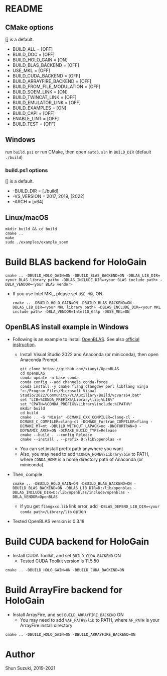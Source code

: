 # README

## CMake options

[] is a default.

* BUILD_ALL = [OFF]
* BUILD_DOC = [OFF]
* BUILD_HOLO_GAIN = [ON]
* BUILD_BLAS_BACKEND = [OFF]
* USE_MKL = [OFF]
* BUILD_CUDA_BACKEND = [OFF]
* BUILD_ARRAYFIRE_BACKEND = [OFF]
* BUILD_FROM_FILE_MODULATION = [OFF]
* BUILD_SOEM_LINK = [ON]
* BUILD_TWINCAT_LINK = [OFF]
* BUILD_EMULATOR_LINK = [OFF]
* BUILD_EXAMPLES = [ON]
* BUILD_CAPI = [OFF]
* ENABLE_LINT = [OFF]
* BUILD_TEST = [OFF]

## Windows

run `build.ps1` or run CMake, then open `autd3.sln` in `BUILD_DIR` (default `./build`)

### build.ps1 options

[] is a default.

* -BUILD_DIR = [./build]
* -VS_VERSION = 2017, 2019, [2022]
* -ARCH = [x64]

## Linux/macOS

```
mkdir build && cd build
cmake ..
make
sudo ./examples/example_soem
```

# Build BLAS backend for HoloGain

```
cmake .. -DBUILD_HOLO_GAIN=ON -DBUILD_BLAS_BACKEND=ON -DBLAS_LIB_DIR=<your BLAS library path> -DBLAS_INCLUDE_DIR=<your BLAS include path> -DBLA_VENDOR=<your BLAS vendor>
```

* If you use Intel MKL, please set `USE_MKL` ON.
    ```
    cmake .. -DBUILD_HOLO_GAIN=ON -DBUILD_BLAS_BACKEND=ON -DBLAS_LIB_DIR=<your MKL library path> -DBLAS_INCLUDE_DIR=<your MKL include path> -DBLA_VENDOR=Intel10_64lp -DUSE_MKL=ON
    ```

## OpenBLAS install example in Windows

* Following is an example to install [OpenBLAS](https://github.com/xianyi/OpenBLAS). See also [official instruction](https://github.com/xianyi/OpenBLAS/wiki/How-to-use-OpenBLAS-in-Microsoft-Visual-Studio).
    * Install Visual Studio 2022 and Anaconda (or miniconda), then open Anaconda Prompt.
        ```
        git clone https://github.com/xianyi/OpenBLAS
        cd OpenBLAS
        conda update -n base conda
        conda config --add channels conda-forge
        conda install -y cmake flang clangdev perl libflang ninja
        "c:/Program Files/Microsoft Visual Studio/2022/Community/VC/Auxiliary/Build/vcvars64.bat"
        set "LIB=%CONDA_PREFIX%\Library\lib;%LIB%"
        set "CPATH=%CONDA_PREFIX%\Library\include;%CPATH%"
        mkdir build
        cd build
        cmake .. -G "Ninja" -DCMAKE_CXX_COMPILER=clang-cl -DCMAKE_C_COMPILER=clang-cl -DCMAKE_Fortran_COMPILER=flang -DCMAKE_MT=mt -DBUILD_WITHOUT_LAPACK=no -DNOFORTRAN=0 -DDYNAMIC_ARCH=ON -DCMAKE_BUILD_TYPE=Release
        cmake --build . --config Release
        cmake --install . --prefix D:\lib\openblas -v
        ```
    * You can set install prefix path anywhere you want
    * Also, you may need to add `%CONDA_HOME%\Library\bin` to PATH, where `CONDA_HOME` is a home directory path of Anaconda (or miniconda).

* Then, compile 
    ```
    cmake .. -DBUILD_HOLO_GAIN=ON -DBUILD_BLAS_BACKEND=ON -DBUILD_BLAS_BACKEND=ON -DBLAS_LIB_DIR=D:/lib/openblas -DBLAS_INCLUDE_DIR=D:/lib/openblas/include/openblas -DBLA_VENDOR=OpenBLAS
    ```

    * If you get `flangxxx.lib` link error, add `-DBLAS_DEPEND_LIB_DIR=<your conda path>/Library/lib` option

* Tested OpenBLAS version is 0.3.18

# Build CUDA backend for HoloGain

* Install CUDA Toolkit, and set `BUILD_CUDA_BACKEND` ON
  * Tested CUDA Toolkit version is 11.5.50

```
cmake .. -DBUILD_HOLO_GAIN=ON -DBUILD_CUDA_BACKEND=ON
```

# Build ArrayFire backend for HoloGain

* Install ArrayFire, and set `BUILD_ARRAYFIRE_BACKEND` ON
    * You may need to add `%AF_PATH%\lib` to PATH, where `AF_PATH` is your ArrayFire install directory

```
cmake .. -DBUILD_HOLO_GAIN=ON -DBUILD_ARRAYFIRE_BACKEND=ON
```

# Author

Shun Suzuki, 2019-2021
